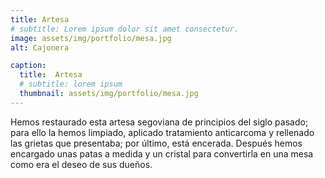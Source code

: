 ```yaml
---
title: Artesa
# subtitle: Lorem ipsum dolor sit amet consectetur.
image: assets/img/portfolio/mesa.jpg
alt: Cajonera

caption:
  title:  Artesa
  # subtitle: lorem ipsum
  thumbnail: assets/img/portfolio/mesa.jpg
---
```


Hemos restaurado esta artesa segoviana de principios del siglo pasado; para ello la hemos limpiado, aplicado tratamiento anticarcoma y rellenado las grietas que presentaba; por último, está encerada. Después hemos encargado unas patas a medida y un cristal para convertirla en una mesa como era el deseo de sus dueños.

